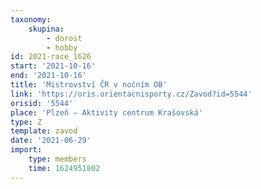 ```yaml
---
taxonomy:
    skupina:
        - dorost
        - hobby
id: 2021-race_1626
start: '2021-10-16'
end: '2021-10-16'
title: 'Mistrovství ČR v nočním OB'
link: 'https://oris.orientacnisporty.cz/Zavod?id=5544'
orisid: '5544'
place: 'Plzeň – Aktivity centrum Krašovská'
type: Z
template: zavod
date: '2021-06-29'
import:
    type: members
    time: 1624951802
---
```


